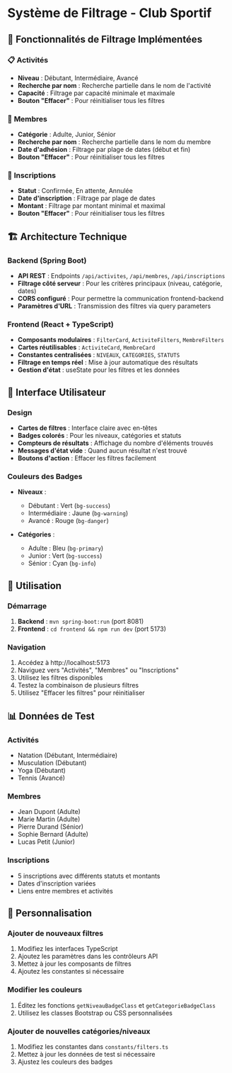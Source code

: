 # Système de Filtrage - Club Sportif

## 🎯 Fonctionnalités de Filtrage Implémentées

### 📋 **Activités**
- **Niveau** : Débutant, Intermédiaire, Avancé
- **Recherche par nom** : Recherche partielle dans le nom de l'activité
- **Capacité** : Filtrage par capacité minimale et maximale
- **Bouton "Effacer"** : Pour réinitialiser tous les filtres

### 👥 **Membres**
- **Catégorie** : Adulte, Junior, Sénior
- **Recherche par nom** : Recherche partielle dans le nom du membre
- **Date d'adhésion** : Filtrage par plage de dates (début et fin)
- **Bouton "Effacer"** : Pour réinitialiser tous les filtres

### 📝 **Inscriptions**
- **Statut** : Confirmée, En attente, Annulée
- **Date d'inscription** : Filtrage par plage de dates
- **Montant** : Filtrage par montant minimal et maximal
- **Bouton "Effacer"** : Pour réinitialiser tous les filtres

## 🏗️ Architecture Technique

### Backend (Spring Boot)
- **API REST** : Endpoints `/api/activites`, `/api/membres`, `/api/inscriptions`
- **Filtrage côté serveur** : Pour les critères principaux (niveau, catégorie, dates)
- **CORS configuré** : Pour permettre la communication frontend-backend
- **Paramètres d'URL** : Transmission des filtres via query parameters

### Frontend (React + TypeScript)
- **Composants modulaires** : `FilterCard`, `ActiviteFilters`, `MembreFilters`
- **Cartes réutilisables** : `ActiviteCard`, `MembreCard`
- **Constantes centralisées** : `NIVEAUX`, `CATEGORIES`, `STATUTS`
- **Filtrage en temps réel** : Mise à jour automatique des résultats
- **Gestion d'état** : useState pour les filtres et les données

## 🎨 Interface Utilisateur

### Design
- **Cartes de filtres** : Interface claire avec en-têtes
- **Badges colorés** : Pour les niveaux, catégories et statuts
- **Compteurs de résultats** : Affichage du nombre d'éléments trouvés
- **Messages d'état vide** : Quand aucun résultat n'est trouvé
- **Boutons d'action** : Effacer les filtres facilement

### Couleurs des Badges
- **Niveaux** :
  - Débutant : Vert (`bg-success`)
  - Intermédiaire : Jaune (`bg-warning`)
  - Avancé : Rouge (`bg-danger`)

- **Catégories** :
  - Adulte : Bleu (`bg-primary`)
  - Junior : Vert (`bg-success`)
  - Sénior : Cyan (`bg-info`)

## 🚀 Utilisation

### Démarrage
1. **Backend** : `mvn spring-boot:run` (port 8081)
2. **Frontend** : `cd frontend && npm run dev` (port 5173)

### Navigation
1. Accédez à http://localhost:5173
2. Naviguez vers "Activités", "Membres" ou "Inscriptions"
3. Utilisez les filtres disponibles
4. Testez la combinaison de plusieurs filtres
5. Utilisez "Effacer les filtres" pour réinitialiser

## 📊 Données de Test

### Activités
- Natation (Débutant, Intermédiaire)
- Musculation (Débutant)
- Yoga (Débutant)
- Tennis (Avancé)

### Membres
- Jean Dupont (Adulte)
- Marie Martin (Adulte)
- Pierre Durand (Sénior)
- Sophie Bernard (Adulte)
- Lucas Petit (Junior)

### Inscriptions
- 5 inscriptions avec différents statuts et montants
- Dates d'inscription variées
- Liens entre membres et activités

## 🔧 Personnalisation

### Ajouter de nouveaux filtres
1. Modifiez les interfaces TypeScript
2. Ajoutez les paramètres dans les contrôleurs API
3. Mettez à jour les composants de filtres
4. Ajoutez les constantes si nécessaire

### Modifier les couleurs
1. Éditez les fonctions `getNiveauBadgeClass` et `getCategorieBadgeClass`
2. Utilisez les classes Bootstrap ou CSS personnalisées

### Ajouter de nouvelles catégories/niveaux
1. Modifiez les constantes dans `constants/filters.ts`
2. Mettez à jour les données de test si nécessaire
3. Ajustez les couleurs des badges
